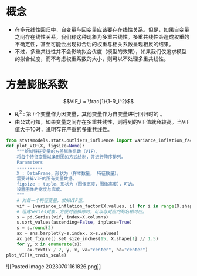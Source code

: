 # 概念
- 在多元线性回归中，自变量与因变量应该要存在线性关系。但是，如果自变量之间存在线性关系，我们称这种现象为多重共线性。多重共线性会造成权重的不确定性，甚至可能会出现拟合后的权重与相关系数呈现相反的结果。 
- 不过，多重共线性并不会影响拟合优度（模型的效果），如果我们仅追求模型的拟合优度，而不考虑权重系数的大小，则可以不处理多重共线性。

# 方差膨胀系数
$$VIF_i = \frac{1}{1-R_i^2}$$
- $R_i^2$  : 第 $i$ 个变量作为因变量，其他变量作为自变量进行回归时的 。
- 由公式可知，如果变量之间存在多重共线性，则得到的VIF值就会较高。当VIF值大于10时，说明存在严重的多重共线性。

```python
from statsmodels.stats.outliers_influence import variance_inflation_factor
def plot_VIF(X, figsize=None):
    """绘制特征变量的方差膨胀系数（VIF）。
    将每个特征变量以条形图的方式绘制，并进行降序排列。
    Parameters
    ----------
    X : DataFrame，形状为（样本数量， 特征数量）。
    需要计算VIF的所有变量数据。
    figsize : tuple，形状为（图像宽度，图像高度），可选。
    设置图像的宽度与高度。
    """
    # 对每一个特征变量，求解VIF值。
    vif = [variance_inflation_factor(X.values, i) for i in range(X.shape[1])]
    # 组成Series对象，方便对值排序时，可以与对应的列名相对应。
    s = pd.Series(vif, index=X.columns)
    s.sort_values(ascending=False, inplace=True)
    s = s.round(2)
    ax = sns.barplot(y=s.index, x=s.values)
    ax.get_figure().set_size_inches(15, X.shape[1] // 1.5)
    for y, x in enumerate(s):
        ax.text(x / 2, y, x, va="center", ha="center")
plot_VIF(X_train_scale)
```
![[Pasted image 20230701161826.png]]